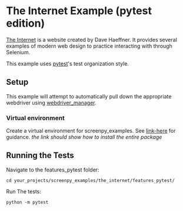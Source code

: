 # The Internet Example (pytest edition)

[The Internet](http://the-internet.herokuapp.com/)
is a website
created by Dave Haeffner.
It provides several examples
of modern web design
to practice interacting with
through Selenium.

This example uses [pytest](https://docs.pytest.org/en/7.2.x/)'s test organization style.

## Setup

This example will attempt to automatically pull down the appropriate webdriver
using [webdriver_manager](https://pypi.org/project/webdriver-manager/).

### Virtual environment

Create a virtual environment for screenpy_examples. See [link-here]() for
guidance.  _the link should show how to install the entire package_

## Running the Tests

Navigate to the features_pytest folder:
    
    cd your_projects/screenpy_examples/the_internet/features_pytest/

Run The tests:

    python -m pytest
